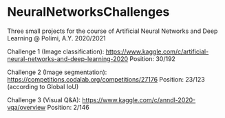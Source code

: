 # NeuralNetworksChallenges
Three small projects for the course of Artificial Neural Networks and Deep Learning @ Polimi, A.Y. 2020/2021

Challenge 1 (Image classification):
https://www.kaggle.com/c/artificial-neural-networks-and-deep-learning-2020
Position: 30/192

Challenge 2 (Image segmentation):
https://competitions.codalab.org/competitions/27176
Position: 23/123 (according to Global IoU)


Challenge 3 (Visual Q&A): 
https://www.kaggle.com/c/anndl-2020-vqa/overview 
Position: 2/146
